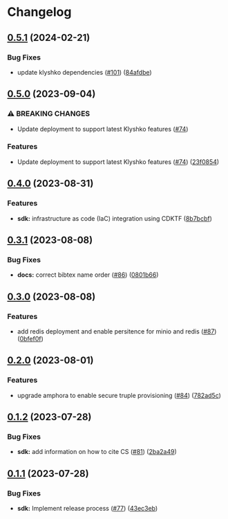 # Changelog

## [0.5.1](https://github.com/carbynestack/carbynestack/compare/sdk-v0.5.0...sdk-v0.5.1) (2024-02-21)


### Bug Fixes

* update klyshko dependencies ([#101](https://github.com/carbynestack/carbynestack/issues/101)) ([84afdbe](https://github.com/carbynestack/carbynestack/commit/84afdbef1da595e155ee16f51e25e654f1d6b9b9))

## [0.5.0](https://github.com/carbynestack/carbynestack/compare/sdk-v0.4.0...sdk-v0.5.0) (2023-09-04)


### ⚠ BREAKING CHANGES

* Update deployment to support latest Klyshko features ([#74](https://github.com/carbynestack/carbynestack/issues/74))

### Features

* Update deployment to support latest Klyshko features ([#74](https://github.com/carbynestack/carbynestack/issues/74)) ([23f0854](https://github.com/carbynestack/carbynestack/commit/23f0854486040d06880840ac915deb7db1c4bebd))

## [0.4.0](https://github.com/carbynestack/carbynestack/compare/sdk-v0.3.1...sdk-v0.4.0) (2023-08-31)


### Features

* **sdk:** infrastructure as code (IaC) integration using CDKTF ([8b7bcbf](https://github.com/carbynestack/carbynestack/commit/8b7bcbfcd233d4713c485c4b3c49c74469c3d864))

## [0.3.1](https://github.com/carbynestack/carbynestack/compare/sdk-v0.3.0...sdk-v0.3.1) (2023-08-08)

### Bug Fixes

- **docs:** correct bibtex name order
  ([#86](https://github.com/carbynestack/carbynestack/issues/86))
  ([0801b66](https://github.com/carbynestack/carbynestack/commit/0801b66d517f5deba841d8c17fcef582da90276f))

## [0.3.0](https://github.com/carbynestack/carbynestack/compare/sdk-v0.2.0...sdk-v0.3.0) (2023-08-08)

### Features

- add redis deployment and enable persitence for minio and redis
  ([#87](https://github.com/carbynestack/carbynestack/issues/87))
  ([0bfef0f](https://github.com/carbynestack/carbynestack/commit/0bfef0f7ccd822894acebb0e3f615b5c2d0a084f))

## [0.2.0](https://github.com/carbynestack/carbynestack/compare/sdk-v0.1.2...sdk-v0.2.0) (2023-08-01)

### Features

- upgrade amphora to enable secure truple provisioning
  ([#84](https://github.com/carbynestack/carbynestack/issues/84))
  ([782ad5c](https://github.com/carbynestack/carbynestack/commit/782ad5c2f882c4a64b10e6c71ba6286d1839b12d))

## [0.1.2](https://github.com/carbynestack/carbynestack/compare/sdk-v0.1.1...sdk-v0.1.2) (2023-07-28)

### Bug Fixes

- **sdk:** add information on how to cite CS
  ([#81](https://github.com/carbynestack/carbynestack/issues/81))
  ([2ba2a49](https://github.com/carbynestack/carbynestack/commit/2ba2a49358551a2dfcb944442086a151e19e1c5f))

## [0.1.1](https://github.com/carbynestack/carbynestack/compare/sdk-v0.1.0...sdk-v0.1.1) (2023-07-28)

### Bug Fixes

- **sdk:** Implement release process
  ([#77](https://github.com/carbynestack/carbynestack/issues/77))
  ([43ec3eb](https://github.com/carbynestack/carbynestack/commit/43ec3eb11bc23e8efc98adf8843add016f07c4e2))
